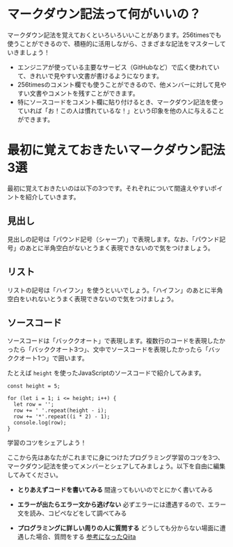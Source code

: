 # マークダウン記法って何がいいの？

マークダウン記法を覚えておくといろいろいいことがあります。256timesでも使うことができるので、積極的に活用しながら、さまざまな記法をマスターしていきましょう！

- エンジニアが使っている主要なサービス（GitHubなど）で広く使われていて、きれいで見やすい文書が書けるようになります。
- 256timesのコメント欄でも使うことができるので、他メンバーに対して見やすい文書やコメントを残すことができます。
- 特にソースコードをコメント欄に貼り付けるとき、マークダウン記法を使っていれば「お！この人は慣れているな！」という印象を他の人に与えることができます。

# 最初に覚えておきたいマークダウン記法3選

最初に覚えておきたいのは以下の3つです。それぞれについて間違えやすいポイントを紹介していきます。

## 見出し

見出しの記号は「パウンド記号（シャープ）」で表現します。なお、「パウンド記号」のあとに半角空白がないとうまく表現できないので気をつけましょう。

## リスト

リストの記号は「ハイフン」を使うといいでしょう。「ハイフン」のあとに半角空白をいれないとうまく表現できないので気をつけましょう。

## ソースコード

ソースコードは「バッククオート」で表現します。複数行のコードを表現したかったら「バッククオート3つ」、文中でソースコードを表現したかったら「バッククオート1つ」で囲います。

たとえば `height` を使ったJavaScriptのソースコードで紹介してみます。

```
const height = 5;

for (let i = 1; i <= height; i++) {
  let row = '';
  row += ' '.repeat(height - i);
  row += '*'.repeat((i * 2) - 1);
  console.log(row);
}
```

学習のコツをシェアしよう！

ここから先はあなたがこれまでに身につけたプログラミング学習のコツを3つ、マークダウン記法を使ってメンバーとシェアしてみましょう。以下を自由に編集してみてください。

- __とりあえずコードを書いてみる__
  間違ってもいいのでとにかく書いてみる
  
- __エラーが出たらエラー文から逃げない__
  必ずエラーには遭遇するので、エラー文を読み、コピペなどをして調べてみる
  
- __プログラミングに詳しい周りの人に質問する__
  どうしても分からない場面に遭遇した場合、質問をする
 [参考になったQiita](https://qiita.com/seki_uk/items/4001423b3cd3db0dada7 "質問は恥ではないし役に立つ")